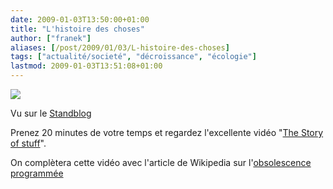 ```yaml
---
date: 2009-01-03T13:50:00+01:00
title: "L'histoire des choses"
author: ["franek"]
aliases: [/post/2009/01/03/L-histoire-des-choses]
tags: ["actualité/societé", "décroissance", "écologie"]
lastmod: 2009-01-03T13:51:08+01:00
---
```

![](http://www.storyofstuff.com/banners/217x188_SoS_Banner001.jpg)

Vu sur le [Standblog](http://standblog.org/blog/post/2008/12/31/L-histoire-des-choses)

Prenez 20 minutes de votre temps et regardez l'excellente vidéo "[The Story of stuff](http://www.storyofstuff.com/international/)".

On complètera cette vidéo avec l'article de Wikipedia sur l'[obsolescence programmée](http://fr.wikipedia.org/wiki/Obsolescence_programm%C3%A9e)
